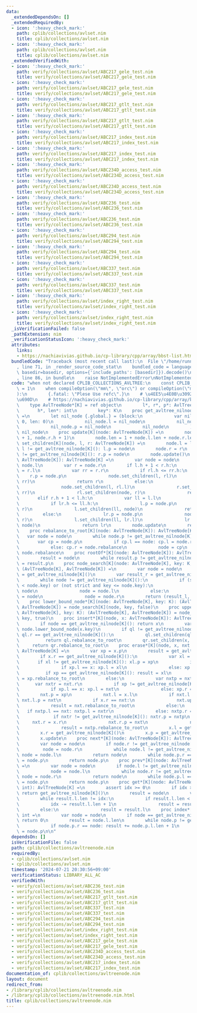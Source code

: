 ```yaml
---
data:
  _extendedDependsOn: []
  _extendedRequiredBy:
  - icon: ':heavy_check_mark:'
    path: cplib/collections/avlset.nim
    title: cplib/collections/avlset.nim
  - icon: ':heavy_check_mark:'
    path: cplib/collections/avlset.nim
    title: cplib/collections/avlset.nim
  _extendedVerifiedWith:
  - icon: ':heavy_check_mark:'
    path: verify/collections/avlset/ABC217_gele_test.nim
    title: verify/collections/avlset/ABC217_gele_test.nim
  - icon: ':heavy_check_mark:'
    path: verify/collections/avlset/ABC217_gele_test.nim
    title: verify/collections/avlset/ABC217_gele_test.nim
  - icon: ':heavy_check_mark:'
    path: verify/collections/avlset/ABC217_gtlt_test.nim
    title: verify/collections/avlset/ABC217_gtlt_test.nim
  - icon: ':heavy_check_mark:'
    path: verify/collections/avlset/ABC217_gtlt_test.nim
    title: verify/collections/avlset/ABC217_gtlt_test.nim
  - icon: ':heavy_check_mark:'
    path: verify/collections/avlset/ABC217_index_test.nim
    title: verify/collections/avlset/ABC217_index_test.nim
  - icon: ':heavy_check_mark:'
    path: verify/collections/avlset/ABC217_index_test.nim
    title: verify/collections/avlset/ABC217_index_test.nim
  - icon: ':heavy_check_mark:'
    path: verify/collections/avlset/ABC234D_access_test.nim
    title: verify/collections/avlset/ABC234D_access_test.nim
  - icon: ':heavy_check_mark:'
    path: verify/collections/avlset/ABC234D_access_test.nim
    title: verify/collections/avlset/ABC234D_access_test.nim
  - icon: ':heavy_check_mark:'
    path: verify/collections/avlset/ABC236_test.nim
    title: verify/collections/avlset/ABC236_test.nim
  - icon: ':heavy_check_mark:'
    path: verify/collections/avlset/ABC236_test.nim
    title: verify/collections/avlset/ABC236_test.nim
  - icon: ':heavy_check_mark:'
    path: verify/collections/avlset/ABC294_test.nim
    title: verify/collections/avlset/ABC294_test.nim
  - icon: ':heavy_check_mark:'
    path: verify/collections/avlset/ABC294_test.nim
    title: verify/collections/avlset/ABC294_test.nim
  - icon: ':heavy_check_mark:'
    path: verify/collections/avlset/ABC337_test.nim
    title: verify/collections/avlset/ABC337_test.nim
  - icon: ':heavy_check_mark:'
    path: verify/collections/avlset/ABC337_test.nim
    title: verify/collections/avlset/ABC337_test.nim
  - icon: ':heavy_check_mark:'
    path: verify/collections/avlset/index_right_test.nim
    title: verify/collections/avlset/index_right_test.nim
  - icon: ':heavy_check_mark:'
    path: verify/collections/avlset/index_right_test.nim
    title: verify/collections/avlset/index_right_test.nim
  _isVerificationFailed: false
  _pathExtension: nim
  _verificationStatusIcon: ':heavy_check_mark:'
  attributes:
    links:
    - https://nachiavivias.github.io/cp-library/cpp/array/bbst-list.html
  bundledCode: "Traceback (most recent call last):\n  File \"/home/runner/.local/lib/python3.10/site-packages/onlinejudge_verify/documentation/build.py\"\
    , line 71, in _render_source_code_stat\n    bundled_code = language.bundle(stat.path,\
    \ basedir=basedir, options={'include_paths': [basedir]}).decode()\n  File \"/home/runner/.local/lib/python3.10/site-packages/onlinejudge_verify/languages/nim.py\"\
    , line 86, in bundle\n    raise NotImplementedError\nNotImplementedError\n"
  code: "when not declared CPLIB_COLLECTIONS_AVLTREE:\n    const CPLIB_COLLECTIONS_AVLTREE*\
    \ = 1\n    when compileOption(\"mm\", \"orc\") or compileOption(\"mm\", \"arc\"\
    ):\n        {.fatal: \"Plese Use refc\".}\n    # \u4EE5\u4E0B\u3092Nim\u306B\u79FB\
    \u690D\n    # https://nachiavivias.github.io/cp-library/cpp/array/bbst-list.html\n\
    \    type AvlTreeNode*[K] = ref object\n        l*, r*, p*: AvlTreeNode[K]\n \
    \       h*, len*: int\n        key*: K\n    proc get_avltree_nilnode*[K](): AvlTreeNode[K]\
    \ =\n        let nil_node {.global.} = (block:\n            var nil_node = AvlTreeNode[K](h:\
    \ 0, len: 0)\n            nil_node.l = nil_node\n            nil_node.r = nil_node\n\
    \            nil_node.p = nil_node\n            nil_node\n        )\n        return\
    \ nil_node\n    proc update[K](node: AvlTreeNode[K]) =\n        node.h = max(node.l.h\
    \ + 1, node.r.h + 1)\n        node.len = 1 + node.l.len + node.r.len\n    proc\
    \ set_children[K](node, l, r: AvlTreeNode[K]) =\n        node.l = l\n        if\
    \ l != get_avltree_nilnode[K](): l.p = node\n        node.r = r\n        if r\
    \ != get_avltree_nilnode[K](): r.p = node\n        node.update()\n    proc rebalance[K](node:\
    \ AvlTreeNode[K]): AvlTreeNode[K] =\n        var node = node\n        var l =\
    \ node.l\n        var r = node.r\n        if l.h + 1 < r.h:\n            var rl\
    \ = r.l\n            var rr = r.r\n            if rl.h <= rr.h:\n            \
    \    r.p = node.p\n                node.set_children(l, rl)\n                r.set_children(node,\
    \ rr)\n                return r\n            else:\n                rl.p = node.p\n\
    \                node.set_children(l, rl.l)\n                r.set_children(rl.r,\
    \ rr)\n                rl.set_children(node, r)\n                return rl\n \
    \       elif r.h + 1 < l.h:\n            var ll = l.l\n            var lr = l.r\n\
    \            if lr.h <= ll.h:\n                l.p = node.p\n                node.set_children(lr,\
    \ r)\n                l.set_children(ll, node)\n                return l\n   \
    \         else:\n                lr.p = node.p\n                node.set_children(lr.r,\
    \ r)\n                l.set_children(ll, lr.l)\n                lr.set_children(l,\
    \ node)\n                return lr\n        node.update\n        return node\n\
    \    proc rebalance_to_root[K](node: AvlTreeNode[K]): AvlTreeNode[K] =\n     \
    \   var node = node\n        while node.p != get_avltree_nilnode[K]():\n     \
    \       var cp = node.p\n            if cp.l == node: cp.l = node.rebalance\n\
    \            else: cp.r = node.rebalance\n            node = cp\n        return\
    \ node.rebalance\n    proc rootOf*[K](node: AvlTreeNode[K]): AvlTreeNode[K] =\n\
    \        result = node\n        while result.p != get_avltree_nilnode[K](): result\
    \ = result.p\n    proc node_search[K](node: AvlTreeNode[K], key: K, strict: bool):\
    \ (AvlTreeNode[K], AvlTreeNode[K]) =\n        var node = node\n        var result_l\
    \ = get_avltree_nilnode[K]()\n        var result_r = get_avltree_nilnode[K]()\n\
    \        while node != get_avltree_nilnode[K]():\n            if (strict and key\
    \ < node.key) or (not strict and key <= node.key):\n                result_r =\
    \ node\n                node = node.l\n            else:\n                result_l\
    \ = node\n                node = node.r\n        return (result_l, result_r)\n\
    \    proc lower_bound_node*[K](node: AvlTreeNode[K], key: K): (AvlTreeNode[K],\
    \ AvlTreeNode[K]) = node_search[K](node, key, false)\n    proc upper_bound_node*[K](node:\
    \ AvlTreeNode[K], key: K): (AvlTreeNode[K], AvlTreeNode[K]) = node_search[K](node,\
    \ key, true)\n    proc insert*[K](node, x: AvlTreeNode[K]): AvlTreeNode[K] =\n\
    \        if node == get_avltree_nilnode[K](): return x\n        var (ql, qr) =\
    \ node.lower_bound_node(x.key)\n        if ql != get_avltree_nilnode[K]() and\
    \ ql.r == get_avltree_nilnode[K]():\n            ql.set_children(ql.l, x)\n  \
    \          return ql.rebalance_to_root\n        qr.set_children(x, qr.r)\n   \
    \     return qr.rebalance_to_root\n    proc erase*[K](node, x, nxt: AvlTreeNode[K]):\
    \ AvlTreeNode[K] =\n        var xp = x.p\n        result = get_avltree_nilnode[K]()\n\
    \        if x.r == get_avltree_nilnode[K]():\n            var xl = x.l\n     \
    \       if xl != get_avltree_nilnode[K](): xl.p = xp\n            if xp != get_avltree_nilnode[K]():\n\
    \                if xp.l == x: xp.l = xl\n                else: xp.r = xl\n  \
    \          if xp == get_avltree_nilnode[K](): result = xl\n            else: result\
    \ = xp.rebalance_to_root\n        else:\n            var nxtp = nxt.p\n      \
    \      var nxtr = nxt.r\n            if xp != get_avltree_nilnode[K]():\n    \
    \            if xp.l == x: xp.l = nxt\n                else: xp.r = nxt\n    \
    \        nxt.p = xp\n            nxt.l = x.l\n            if nxt.l != get_avltree_nilnode[K]():\
    \ nxt.l.p = nxt\n            if x.r == nxt:\n                nxt.update\n    \
    \            result = nxt.rebalance_to_root\n            else:\n             \
    \   if nxtp.l == nxt: nxtp.l = nxtr\n                else: nxtp.r = nxtr\n   \
    \             if nxtr != get_avltree_nilnode[K](): nxtr.p = nxtp\n           \
    \     nxt.r = x.r\n                nxt.r.p = nxt\n                nxt.update\n\
    \                result = nxtp.rebalance_to_root\n        x.l = get_avltree_nilnode[K]()\n\
    \        x.r = get_avltree_nilnode[K]()\n        x.p = get_avltree_nilnode[K]()\n\
    \        x.update\n    proc next*[K](node: AvlTreeNode[K]): AvlTreeNode[K] =\n\
    \        var node = node\n        if node.r != get_avltree_nilnode[K]():\n   \
    \         node = node.r\n            while node.l != get_avltree_nilnode[K]():\
    \ node = node.l\n            return node\n        while node.p.r == node: node\
    \ = node.p\n        return node.p\n    proc prev*[K](node: AvlTreeNode[K]): AvlTreeNode[K]\
    \ =\n        var node = node\n        if node.l != get_avltree_nilnode[K]():\n\
    \            node = node.l\n            while node.r != get_avltree_nilnode[K]():\
    \ node = node.r\n            return node\n        while node.p.l == node: node\
    \ = node.p\n        return node.p\n    proc get*[K](node: AvlTreeNode[K], idx:\
    \ int): AvlTreeNode[K] =\n        assert idx >= 0\n        if idx >= node.len:\
    \ return get_avltree_nilnode[K]()\n        result = node\n        var idx = idx\n\
    \        while result.l.len != idx:\n            if result.l.len < idx:\n    \
    \            idx -= result.l.len + 1\n                result = result.r\n    \
    \        else:\n                result = result.l\n    proc index*[K](node: AvlTreeNode[K]):\
    \ int =\n        var node = node\n        if node == get_avltree_nilnode[K]():\
    \ return 0\n        result = node.l.len\n        while node.p != get_avltree_nilnode[K]():\n\
    \            if node.p.r == node: result += node.p.l.len + 1\n            node\
    \ = node.p\n\n"
  dependsOn: []
  isVerificationFile: false
  path: cplib/collections/avltreenode.nim
  requiredBy:
  - cplib/collections/avlset.nim
  - cplib/collections/avlset.nim
  timestamp: '2024-07-21 20:30:56+09:00'
  verificationStatus: LIBRARY_ALL_AC
  verifiedWith:
  - verify/collections/avlset/ABC236_test.nim
  - verify/collections/avlset/ABC236_test.nim
  - verify/collections/avlset/ABC217_gtlt_test.nim
  - verify/collections/avlset/ABC217_gtlt_test.nim
  - verify/collections/avlset/ABC337_test.nim
  - verify/collections/avlset/ABC337_test.nim
  - verify/collections/avlset/ABC294_test.nim
  - verify/collections/avlset/ABC294_test.nim
  - verify/collections/avlset/index_right_test.nim
  - verify/collections/avlset/index_right_test.nim
  - verify/collections/avlset/ABC217_gele_test.nim
  - verify/collections/avlset/ABC217_gele_test.nim
  - verify/collections/avlset/ABC234D_access_test.nim
  - verify/collections/avlset/ABC234D_access_test.nim
  - verify/collections/avlset/ABC217_index_test.nim
  - verify/collections/avlset/ABC217_index_test.nim
documentation_of: cplib/collections/avltreenode.nim
layout: document
redirect_from:
- /library/cplib/collections/avltreenode.nim
- /library/cplib/collections/avltreenode.nim.html
title: cplib/collections/avltreenode.nim
---
```

